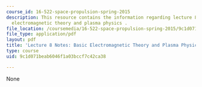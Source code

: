 ```yaml
---
course_id: 16-522-space-propulsion-spring-2015
description: This resource contains the information regarding lecture 8 notes basic
  electromagnetic theory and plasma physics .
file_location: /coursemedia/16-522-space-propulsion-spring-2015/9c1d071beab6046f1a03bccf7c42ca38_MIT16_522S15_Lecture8.pdf
file_type: application/pdf
layout: pdf
title: 'Lecture 8 Notes: Basic Electromagnetic Theory and Plasma Physics'
type: course
uid: 9c1d071beab6046f1a03bccf7c42ca38

---
```

None